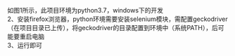 如图1所示，此项目环境为python3.7，windows下的开发  
2、安装firefox浏览器，python环境需要安装selenium模块，需配置geckodriver（在项目目录已上传），将geckodriver的目录配置到环境中（系统PATH），后可能要重启电脑  
3、运行即可  
